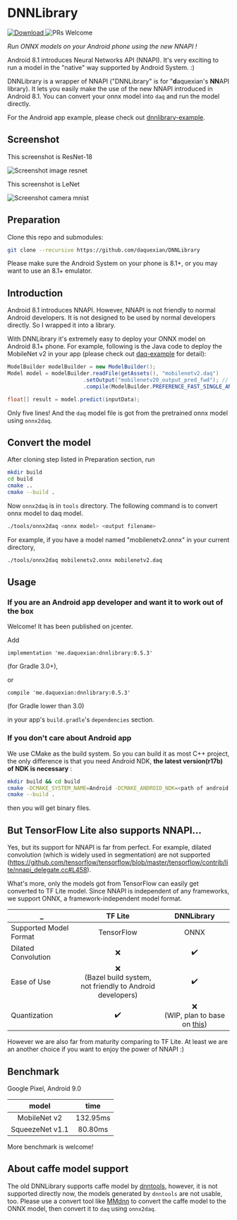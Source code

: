 # DNNLibrary

[![Download](https://api.bintray.com/packages/daquexian566/maven/dnnlibrary/images/download.svg) ](https://bintray.com/daquexian566/maven/dnnlibrary/_latestVersion)
![PRs Welcome](https://img.shields.io/badge/PRs-welcome-brightgreen.svg?style=flat-square)

*Run ONNX models on your Android phone using the new NNAPI !*

Android 8.1 introduces Neural Networks API (NNAPI). It's very exciting to run a model in the "native" way supported by Android System. :)

DNNLibrary is a wrapper of NNAPI ("DNNLibrary" is for "**d**aquexian's **NN**API library). It lets you easily make the use of the new NNAPI introduced in Android 8.1. You can convert your onnx model into `daq` and run the model directly. 

For the Android app example, please check out [dnnlibrary-example](https://github.com/daquexian/dnnlibrary-example).

## Screenshot

This screenshot is ResNet-18

![Screenshot image resnet](images/screenshot_image_resnet.png)

This screenshot is LeNet

![Screenshot camera mnist](images/screenshot_camera_mnist.png)

## Preparation

Clone this repo and submodules:

```bash
git clone --recursive https://github.com/daquexian/DNNLibrary
```

Please make sure the Android System on your phone is 8.1+, or you may want to use an 8.1+ emulator.

## Introduction

Android 8.1 introduces NNAPI. However, NNAPI is not friendly to normal Android developers. It is not designed to be used by normal developers directly. So I wrapped it into a library.

With DNNLibrary it's extremely easy to deploy your ONNX model on Android 8.1+ phone. For example, following is the Java code to deploy the MobileNet v2 in your app (please check out [daq-example](https://github.com/daquexian/daq-example) for detail):

```Java
ModelBuilder modelBuilder = new ModelBuilder();
Model model = modelBuilder.readFile(getAssets(), "mobilenetv2.daq")
                        .setOutput("mobilenetv20_output_pred_fwd"); // The output name is from the onnx model
                        .compile(ModelBuilder.PREFERENCE_FAST_SINGLE_ANSWER);

float[] result = model.predict(inputData);
```

Only five lines! And the `daq` model file is got from the pretrained onnx model using `onnx2daq`.

## Convert the model

After cloning step listed in Preparation section, run
```bash
mkdir build
cd build
cmake ..
cmake --build .
```

Now `onnx2daq` is in `tools` directory. The following command is to convert onnx model to daq model.

```bash
./tools/onnx2daq <onnx model> <output filename>
```

For example, if you have a model named "mobilenetv2.onnx" in your current directory,
```bash
./tools/onnx2daq mobilenetv2.onnx mobilenetv2.daq
```

## Usage

### If you are an Android app developer and want it to work out of the box

Welcome! It has been published on jcenter.

Add

```
implementation 'me.daquexian:dnnlibrary:0.5.3'
```

(for Gradle 3.0+),

or

```
compile 'me.daquexian:dnnlibrary:0.5.3'
```

(for Gradle lower than 3.0)

in your app's `build.gradle`'s `dependencies` section.

### If you don't care about Android app

We use CMake as the build system. So you can build it as most C++ project, the only difference is that you need Android NDK, **the latest version(r17b) of NDK is necessary** :

```bash
mkdir build && cd build
cmake -DCMAKE_SYSTEM_NAME=Android -DCMAKE_ANDROID_NDK=<path of android ndk> -DCMAKE_ANDROID_ARCH_ABI=arm64-v8a -DCMAKE_ANDROID_NDK_TOOLCHAIN_VERSION=clang -DCMAKE_ANDROID_STL_TYPE=c++_static -DCMAKE_SYSTEM_VERSION=<Android API level, 27 or 28> ..
cmake --build .
```

then you will get binary files.

## But TensorFlow Lite also supports NNAPI...

Yes, but its support for NNAPI is far from perfect. For example, dilated convolution (which is widely used in segmentation) are not supported (https://github.com/tensorflow/tensorflow/blob/master/tensorflow/contrib/lite/nnapi_delegate.cc#L458). 

What's more, only the models got from TensorFlow can easily get converted to TF Lite model. Since NNAPI is independent of any frameworks, we support ONNX, a framework-independent model format.

_ | TF Lite | DNNLibrary
--- |:---:|:---:
Supported Model Format | TensorFlow | ONNX
Dilated Convolution | ❌ | ✔️
Ease of Use | ❌ <br/>(Bazel build system,<br/>not friendly to Android developers) | ✔️ 
Quantization | ✔️ | ❌<br/>(WIP, plan to base on [this](https://github.com/BUG1989/caffe-int8-convert-tools))

However we are also far from maturity comparing to TF Lite. At least we are an another choice if you want to enjoy the power of NNAPI :)

## Benchmark

Google Pixel, Android 9.0

model | time
:---:|:---:
MobileNet v2 | 132.95ms
SqueezeNet v1.1 | 80.80ms

More benchmark is welcome!

## About caffe model support

The old DNNLibrary supports caffe model by [dnntools](https://github.com/daquexian/dnntools), however, it is not supported directly now, the models generated by `dnntools` are not usable, too. Please use a convert tool like [MMdnn](https://github.com/Microsoft/MMdnn) to convert the caffe model to the ONNX model, then convert it to `daq` using `onnx2daq`.
